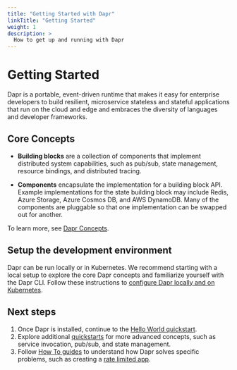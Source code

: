 ```yaml
---
title: "Getting Started with Dapr"
linkTitle: "Getting Started"
weight: 1
description: >
  How to get up and running with Dapr
---
```


# Getting Started

Dapr is a portable, event-driven runtime that makes it easy for enterprise developers to build resilient, microservice stateless and stateful applications that run on the cloud and edge and embraces the diversity of languages and developer frameworks.

## Core Concepts

* **Building blocks** are a collection of components that implement distributed system capabilities, such as pub/sub, state management, resource bindings, and distributed tracing.

* **Components** encapsulate the implementation for a building block API. Example implementations for the state building block may include Redis, Azure Storage, Azure Cosmos DB, and AWS DynamoDB. Many of the components are pluggable so that one implementation can be swapped out for another.

To learn more, see [Dapr Concepts](../concepts).

## Setup the development environment

Dapr can be run locally or in Kubernetes. We recommend starting with a local setup to explore the core Dapr concepts and familiarize yourself with the Dapr CLI. Follow these instructions to [configure Dapr locally and on Kubernetes](./environment-setup.md).

## Next steps

1. Once Dapr is installed, continue to the [Hello World quickstart](https://github.com/dapr/quickstarts/tree/master/hello-world).
2. Explore additional [quickstarts](https://github.com/dapr/quickstarts) for more advanced concepts, such as service invocation, pub/sub, and state management.
3. Follow [How To guides](../howto) to understand how Dapr solves specific problems, such as creating a [rate limited app](../howto/control-concurrency).
